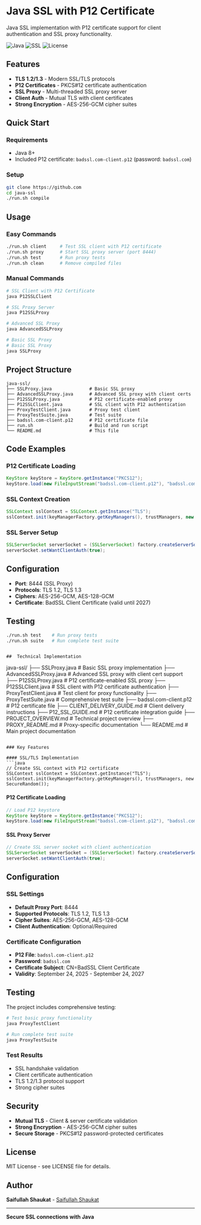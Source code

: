 #  Java SSL with P12 Certificate

Java SSL implementation with P12 certificate support for client authentication and SSL proxy functionality.

![Java](https://img.shields.io/badge/Java-ED8B00?logo=java&logoColor=white)
![SSL](https://img.shields.io/badge/SSL-TLS-green)
![License](https://img.shields.io/badge/license-MIT-blue.svg)

## Features

- **TLS 1.2/1.3** - Modern SSL/TLS protocols
- **P12 Certificates** - PKCS#12 certificate authentication
- **SSL Proxy** - Multi-threaded SSL proxy server
- **Client Auth** - Mutual TLS with client certificates
- **Strong Encryption** - AES-256-GCM cipher suites

##  Quick Start

### Requirements
- Java 8+
- Included P12 certificate: `badssl.com-client.p12` (password: `badssl.com`)

### Setup
```bash
git clone https://github.com
cd java-ssl
./run.sh compile
```

##  Usage

### Easy Commands
```bash
./run.sh client     # Test SSL client with P12 certificate
./run.sh proxy      # Start SSL proxy server (port 8444)
./run.sh test       # Run proxy tests
./run.sh clean      # Remove compiled files
```

### Manual Commands
```bash
# SSL Client with P12 Certificate
java P12SSLClient

# SSL Proxy Server  
java P12SSLProxy

# Advanced SSL Proxy
java AdvancedSSLProxy

# Basic SSL Proxy
# Basic SSL Proxy
java SSLProxy
```

##  Project Structure

```
java-ssl/
├── SSLProxy.java              # Basic SSL proxy
├── AdvancedSSLProxy.java      # Advanced SSL proxy with client certs
├── P12SSLProxy.java           # P12 certificate-enabled proxy
├── P12SSLClient.java          # SSL client with P12 authentication
├── ProxyTestClient.java       # Proxy test client
├── ProxyTestSuite.java        # Test suite
├── badssl.com-client.p12      # P12 certificate file
├── run.sh                     # Build and run script
└── README.md                  # This file
```

##  Code Examples

### P12 Certificate Loading
```java
KeyStore keyStore = KeyStore.getInstance("PKCS12");
keyStore.load(new FileInputStream("badssl.com-client.p12"), "badssl.com".toCharArray());
```

### SSL Context Creation
```java
SSLContext sslContext = SSLContext.getInstance("TLS");
sslContext.init(keyManagerFactory.getKeyManagers(), trustManagers, new SecureRandom());
```

### SSL Server Setup
```java
SSLServerSocket serverSocket = (SSLServerSocket) factory.createServerSocket(8444);
serverSocket.setWantClientAuth(true);
```

##  Configuration

- **Port**: 8444 (SSL Proxy)
- **Protocols**: TLS 1.2, TLS 1.3  
- **Ciphers**: AES-256-GCM, AES-128-GCM
- **Certificate**: BadSSL Client Certificate (valid until 2027)

## Testing

```bash
./run.sh test    # Run proxy tests
./run.sh suite   # Run complete test suite
```
```

##  Technical Implementation

```
java-ssl/
├── SSLProxy.java              # Basic SSL proxy implementation
├── AdvancedSSLProxy.java      # Advanced SSL proxy with client cert support
├── P12SSLProxy.java           # P12 certificate-enabled SSL proxy
├── P12SSLClient.java          # SSL client with P12 certificate authentication
├── ProxyTestClient.java       # Test client for proxy functionality
├── ProxyTestSuite.java        # Comprehensive test suite
├── badssl.com-client.p12      # P12 certificate file
├── CLIENT_DELIVERY_GUIDE.md   # Client delivery instructions
├── P12_SSL_GUIDE.md          # P12 certificate integration guide
├── PROJECT_OVERVIEW.md        # Technical project overview
├── PROXY_README.md           # Proxy-specific documentation
└── README.md                 # Main project documentation
```

### Key Features

#### SSL/TLS Implementation
```java
// Create SSL context with P12 certificate
SSLContext sslContext = SSLContext.getInstance("TLS");
sslContext.init(keyManagerFactory.getKeyManagers(), trustManagers, new SecureRandom());
```

#### P12 Certificate Loading
```java
// Load P12 keystore
KeyStore keyStore = KeyStore.getInstance("PKCS12");
keyStore.load(new FileInputStream("badssl.com-client.p12"), "badssl.com".toCharArray());
```

#### SSL Proxy Server
```java
// Create SSL server socket with client authentication
SSLServerSocket serverSocket = (SSLServerSocket) factory.createServerSocket(8444);
serverSocket.setWantClientAuth(true);
```

##  Configuration

### SSL Settings
- **Default Proxy Port**: 8444
- **Supported Protocols**: TLS 1.2, TLS 1.3
- **Cipher Suites**: AES-256-GCM, AES-128-GCM
- **Client Authentication**: Optional/Required

### Certificate Configuration
- **P12 File**: `badssl.com-client.p12`
- **Password**: `badssl.com`
- **Certificate Subject**: CN=BadSSL Client Certificate
- **Validity**: September 24, 2025 - September 24, 2027

##  Testing

The project includes comprehensive testing:

```bash
# Test basic proxy functionality
java ProxyTestClient

# Run complete test suite
java ProxyTestSuite
```

### Test Results
-  SSL handshake validation
-  Client certificate authentication  
-  TLS 1.2/1.3 protocol support
-  Strong cipher suites

##  Security

- **Mutual TLS** - Client & server certificate validation
- **Strong Encryption** - AES-256-GCM cipher suites
- **Secure Storage** - PKCS#12 password-protected certificates

##  License

MIT License - see LICENSE file for details.

##  Author

**Saifullah Shaukat** - [Saifullah Shaukat](https://github.com/saifullahshaukat)

---
 **Secure SSL connections with Java**